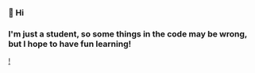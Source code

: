 ### 👋 Hi
### I'm just a student, so some things in the code may be wrong, but I hope to have fun learning!
[!](https://tenor.com/view/naruto-kakashi-wave-hi-hello-gif-16945362)
